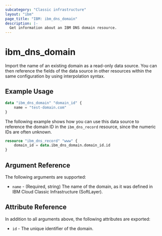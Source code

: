 ```yaml
---
subcategory: "Classic infrastructure"
layout: "ibm"
page_title: "IBM: ibm_dns_domain"
description: |-
  Get information about an IBM DNS domain resource.
---
```


# ibm\_dns_domain

Import the name of an existing domain as a read-only data source. You can then reference the fields of the data source in other resources within the same configuration by using interpolation syntax.

## Example Usage

```terraform
data "ibm_dns_domain" "domain_id" {
    name = "test-domain.com"
}
```

The following example shows how you can use this data source to reference the domain ID in the `ibm_dns_record` resource, since the numeric IDs are often unknown.

```terraform
resource "ibm_dns_record" "www" {
    domain_id = data.ibm_dns_domain.domain_id.id
}
```

## Argument Reference

The following arguments are supported:

* `name` - (Required, string) The name of the domain, as it was defined in IBM Cloud Classic Infrastructure (SoftLayer).

## Attribute Reference

In addition to all arguments above, the following attributes are exported:

* `id` - The unique identifier of the domain.
